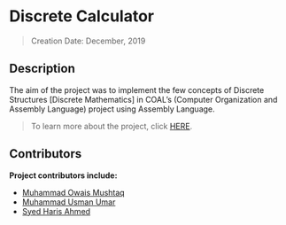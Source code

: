 # Discrete Calculator
> Creation Date: December, 2019
## Description
The aim of the project was to implement the few concepts of Discrete Structures 
[Discrete Mathematics] in COAL’s (Computer Organization and Assembly Language) project using Assembly Language.

> To learn more about the project, click [HERE](https://github.com/muhammadowaismushtaq/Discrete-Calculator/blob/63b541e5b77061afaeaf3b958598ceb9f07ca955/COAL%20FINAL%20PROJECT%20REPORT.pdf).

## Contributors
<b> Project contributors include: </b>
* [Muhammad Owais Mushtaq](https://www.linkedin.com/in/muhammadowaismushtaq)
* [Muhammad Usman Umar](https://www.linkedin.com/in/muhammad-usman-umar-3b5216216/)
* [Syed Haris Ahmed](https://www.linkedin.com/in/haris-syed-323401228/)
